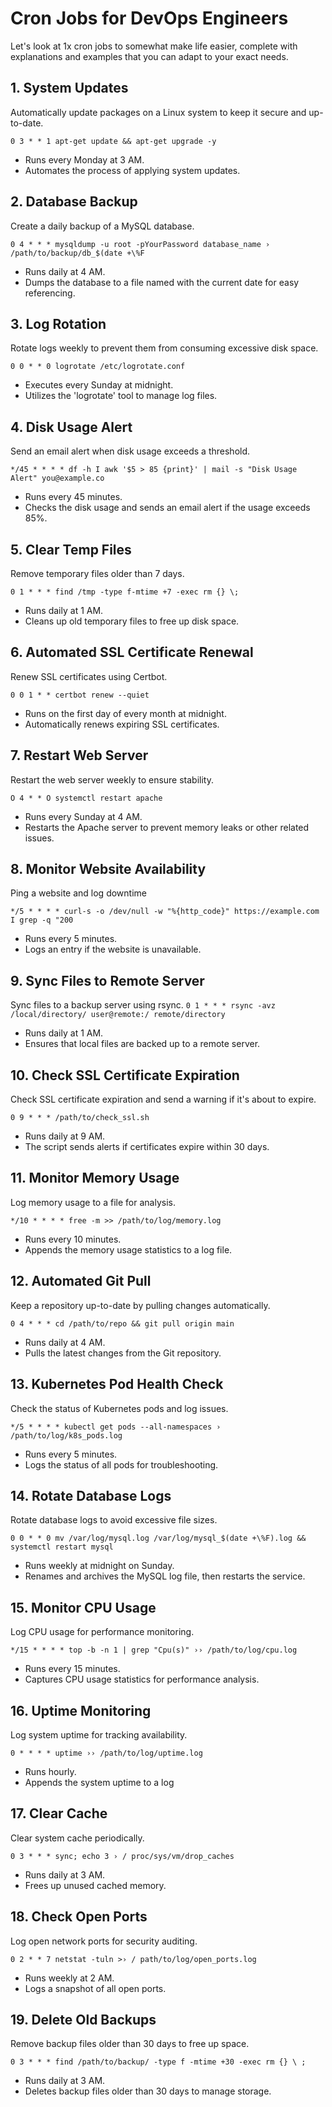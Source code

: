 # Cron Jobs for DevOps Engineers

Let's look at 1x cron jobs to somewhat make life easier, complete with explanations and examples that you can adapt to your exact needs.

## 1. System Updates

Automatically update packages on a Linux system to keep it secure and up-to-date.

`0 3 * * 1 apt-get update && apt-get upgrade -y`

- Runs every Monday at 3 AM.
- Automates the process of applying system updates.


## 2. Database Backup
Create a daily backup of a MySQL database.

`0 4 * * * mysqldump -u root -pYourPassword
database_name › /path/to/backup/db_$(date +\%F`


- Runs daily at 4 AM.
- Dumps the database to a file named with the current date for easy referencing.


## 3. Log Rotation
Rotate logs weekly to prevent them from consuming excessive disk space.

`0 0 * * 0 logrotate /etc/logrotate.conf`
- Executes every Sunday at midnight.
- Utilizes the 'logrotate' tool to manage log files.

## 4. Disk Usage Alert
Send an email alert when disk usage exceeds a threshold.

`*/45 * * * * df -h
I awk '$5 > 85 {print}' | mail -s "Disk Usage Alert" you@example.co`
- Runs every 45 minutes.
- Checks the disk usage and sends an email alert if the usage exceeds 85%.

## 5. Clear Temp Files
Remove temporary files older than 7 days.

`0 1 * * * find /tmp -type f-mtime +7 -exec rm {} \;`
- Runs daily at 1 AM.
- Cleans up old temporary files to free up disk space.

## 6. Automated SSL Certificate Renewal
Renew SSL certificates using Certbot.

`0 0 1 * * certbot renew --quiet`
- Runs on the first day of every month at midnight.
- Automatically renews expiring SSL certificates.

## 7. Restart Web Server
Restart the web server weekly to ensure stability.

`O 4 * * O systemctl restart apache`
- Runs every Sunday at 4 AM.
- Restarts the Apache server to prevent memory leaks or other related issues.

## 8. Monitor Website Availability
Ping a website and log downtime

`*/5 * * * * curl-s -o /dev/null -w "%{http_code}" https://example.com
I grep -q "200`
- Runs every 5 minutes.
- Logs an entry if the website is unavailable.

## 9. Sync Files to Remote Server
Sync files to a backup server using rsync.
`0 1 * * * rsync -avz /local/directory/ user@remote:/ remote/directory`
- Runs daily at 1 AM.
- Ensures that local files are backed up to a remote server.

## 10. Check SSL Certificate Expiration
Check SSL certificate expiration and send a warning if it's about to expire.

`0 9 * * * /path/to/check_ssl.sh`
- Runs daily at 9 AM.
- The script sends alerts if certificates expire within 30 days.

## 11. Monitor Memory Usage
Log memory usage to a file for analysis.

`*/10 * * * * free -m >>
/path/to/log/memory.log`
- Runs every 10 minutes.
- Appends the memory usage statistics to a log file.

## 12. Automated Git Pull
Keep a repository up-to-date by pulling changes automatically.

`0 4 * * * cd /path/to/repo && git pull origin main`
- Runs daily at 4 AM.
- Pulls the latest changes from the Git repository.

## 13. Kubernetes Pod Health Check
Check the status of Kubernetes pods and log issues.

`*/5 * * * * kubectl get pods --all-namespaces › /path/to/log/k8s_pods.log`
- Runs every 5 minutes.
- Logs the status of all pods for troubleshooting.

## 14. Rotate Database Logs
Rotate database logs to avoid excessive file sizes.

`0 0 * * 0 mv /var/log/mysql.log /var/log/mysql_$(date +\%F).log && systemctl restart mysql`
- Runs weekly at midnight on Sunday.
- Renames and archives the MySQL log file, then restarts the service.


## 15. Monitor CPU Usage
Log CPU usage for performance monitoring.

`*/15 * * * * top -b -n 1 | grep "Cpu(s)" ›› /path/to/log/cpu.log`
- Runs every 15 minutes.
- Captures CPU usage statistics for performance analysis.

## 16. Uptime Monitoring
Log system uptime for tracking availability.

`0 * * * * uptime ›› /path/to/log/uptime.log`
- Runs hourly.
- Appends the system uptime to a log

## 17. Clear Cache
Clear system cache periodically.

`0 3 * * * sync; echo 3 › / proc/sys/vm/drop_caches`
- Runs daily at 3 AM.
- Frees up unused cached memory.

## 18. Check Open Ports
Log open network ports for security auditing.

`0 2 * * 7 netstat -tuln >› / path/to/log/open_ports.log`
- Runs weekly at 2 AM.
- Logs a snapshot of all open ports.

## 19. Delete Old Backups
Remove backup files older than 30 days to free up space.

`0 3 * * * find /path/to/backup/ -type f -mtime
+30 -exec rm {} \ ;`
- Runs daily at 3 AM.
- Deletes backup files older than 30 days to manage storage.
